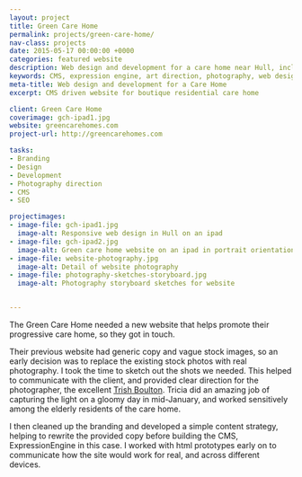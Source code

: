 ```yaml
---
layout: project
title: Green Care Home
permalink: projects/green-care-home/
nav-class: projects
date: 2015-05-17 00:00:00 +0000
categories: featured website
description: Web design and development for a care home near Hull, including photography and full CMS.
keywords: CMS, expression engine, art direction, photography, web design, web development
meta-title: Web design and development for a Care Home
excerpt: CMS driven website for boutique residential care home

client: Green Care Home
coverimage: gch-ipad1.jpg
website: greencarehomes.com
project-url: http://greencarehomes.com

tasks:
- Branding
- Design
- Development
- Photography direction
- CMS
- SEO

projectimages:
- image-file: gch-ipad1.jpg
  image-alt: Responsive web design in Hull on an ipad
- image-file: gch-ipad2.jpg
  image-alt: Green care home website on an ipad in portrait orientation
- image-file: website-photography.jpg
  image-alt: Detail of website photography
- image-file: photography-sketches-storyboard.jpg
  image-alt: Photography storyboard sketches for website


---
```


The Green Care Home needed a new website that helps promote their progressive care home, so they got in touch.

Their previous website had generic copy and vague stock images, so an early decision was to replace the existing stock photos with real photography. I took the time to sketch out the shots we needed. This helped to communicate with the client, and provided clear direction for the photographer, the excellent [Trish Boulton]. Tricia did an amazing job of capturing the light on a gloomy day in mid-January, and worked sensitively among the elderly residents of the care home.

I then cleaned up the branding and developed a simple content strategy, helping to rewrite the provided copy before building the CMS, ExpressionEngine in this case. I worked with html prototypes early on to communicate how the site would work for real, and across different devices.

[Trish Boulton]: http://www.facetphotography.co.uk/